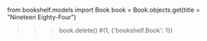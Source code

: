from bookshelf.models import Book
book = Book.objects.get(title = "Nineteen Eighty-Four")
>>> book.delete()
#(1, {'bookshelf.Book': 1})